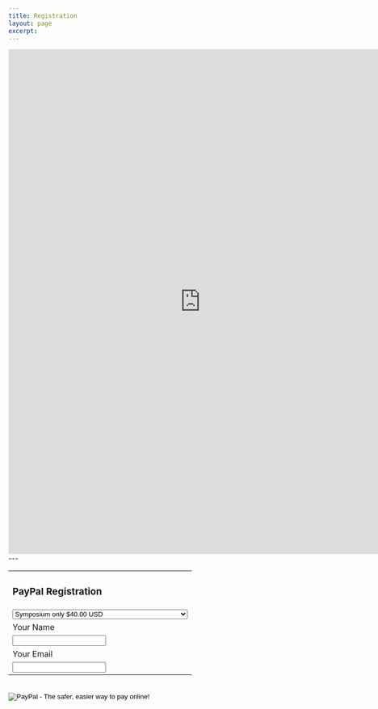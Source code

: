 ```yaml
---
title: Registration 
layout: page
excerpt: 
---
```

<iframe src="https://docs.google.com/forms/d/e/1FAIpQLSdqsva6-YPl7r-IqTE9lZWoIthotL84XQIgd3nwT4N-5l8gSQ/viewform?embedded=true" width="760" height="1000" frameborder="0" marginheight="0" marginwidth="0">Loading...</iframe>
---
<form action="https://www.paypal.com/cgi-bin/webscr" method="post" target="_top">
<input type="hidden" name="cmd" value="_s-xclick">
<input type="hidden" name="hosted_button_id" value="LJ4TP56L256E8">
<table>
	<tr><td><input type="hidden" name="on0" value="TCW 2017 Registration"><h3>PayPal Registration</h3></td></tr><tr><td><select name="os0">
	<option value="Symposium only">Symposium only $40.00 USD</option>
	<option value="Symposium & Thursday's WTW workshop">Symposium & Thursday's WTW workshop $50.00 USD</option>
</select> </td></tr>
<tr><td><input type="hidden" name="on1" value="Your Name">Your Name</td></tr><tr><td><input type="text" name="os1" maxlength="200"></td></tr>
<tr><td><input type="hidden" name="on2" value="Your Email">Your Email</td></tr><tr><td><input type="text" name="os2" maxlength="200"></td></tr>
</table>
<br/>
<input type="hidden" name="currency_code" value="USD">
<input type="image" src="https://www.paypalobjects.com/en_US/i/btn/btn_buynowCC_LG.gif" border="0" name="submit" alt="PayPal - The safer, easier way to pay online!">
<img alt="" border="0" src="https://www.paypalobjects.com/en_US/i/scr/pixel.gif" width="1" height="1">
</form>

